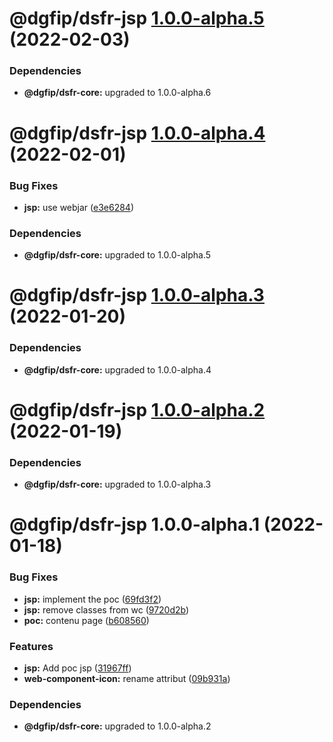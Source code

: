 # @dgfip/dsfr-jsp [1.0.0-alpha.5](https://forge.dgfip.finances.rie.gouv.fr/dgfip/dtnum/pole-exp-utilisateur/ux-access/dsfr/compare/@dgfip/dsfr-jsp@1.0.0-alpha.4...@dgfip/dsfr-jsp@1.0.0-alpha.5) (2022-02-03)





### Dependencies

* **@dgfip/dsfr-core:** upgraded to 1.0.0-alpha.6

# @dgfip/dsfr-jsp [1.0.0-alpha.4](https://forge.dgfip.finances.rie.gouv.fr/dgfip/dtnum/pole-exp-utilisateur/ux-access/dsfr/compare/@dgfip/dsfr-jsp@1.0.0-alpha.3...@dgfip/dsfr-jsp@1.0.0-alpha.4) (2022-02-01)


### Bug Fixes

* **jsp:** use webjar ([e3e6284](https://forge.dgfip.finances.rie.gouv.fr/dgfip/dtnum/pole-exp-utilisateur/ux-access/dsfr/commit/e3e628418c02aebb422caa10e8453e931176ae59))





### Dependencies

* **@dgfip/dsfr-core:** upgraded to 1.0.0-alpha.5

# @dgfip/dsfr-jsp [1.0.0-alpha.3](https://forge.dgfip.finances.rie.gouv.fr/dgfip/dtnum/pole-exp-utilisateur/ux-access/dsfr/compare/@dgfip/dsfr-jsp@1.0.0-alpha.2...@dgfip/dsfr-jsp@1.0.0-alpha.3) (2022-01-20)





### Dependencies

* **@dgfip/dsfr-core:** upgraded to 1.0.0-alpha.4

# @dgfip/dsfr-jsp [1.0.0-alpha.2](https://forge.dgfip.finances.rie.gouv.fr/dgfip/dtnum/pole-exp-utilisateur/ux-access/dsfr/compare/@dgfip/dsfr-jsp@1.0.0-alpha.1...@dgfip/dsfr-jsp@1.0.0-alpha.2) (2022-01-19)





### Dependencies

* **@dgfip/dsfr-core:** upgraded to 1.0.0-alpha.3

# @dgfip/dsfr-jsp 1.0.0-alpha.1 (2022-01-18)


### Bug Fixes

* **jsp:** implement the poc ([69fd3f2](https://forge.dgfip.finances.rie.gouv.fr/dgfip/dtnum/pole-exp-utilisateur/ux-access/dsfr/commit/69fd3f27dd8da6882a2c04e3afc33f0bae89ab0d))
* **jsp:** remove classes from wc ([9720d2b](https://forge.dgfip.finances.rie.gouv.fr/dgfip/dtnum/pole-exp-utilisateur/ux-access/dsfr/commit/9720d2b72b3afd94a820403c918086ad198c2194))
* **poc:** contenu page ([b608560](https://forge.dgfip.finances.rie.gouv.fr/dgfip/dtnum/pole-exp-utilisateur/ux-access/dsfr/commit/b608560dc6c24620cbf074c4986744c4a239950e))


### Features

* **jsp:** Add poc jsp ([31967ff](https://forge.dgfip.finances.rie.gouv.fr/dgfip/dtnum/pole-exp-utilisateur/ux-access/dsfr/commit/31967ff51c3a54d80c6a2cad45bed727d3ac5557))
* **web-component-icon:** rename attribut ([09b931a](https://forge.dgfip.finances.rie.gouv.fr/dgfip/dtnum/pole-exp-utilisateur/ux-access/dsfr/commit/09b931a9d8bdea166ab6de71c85797a99026f218))





### Dependencies

* **@dgfip/dsfr-core:** upgraded to 1.0.0-alpha.2
